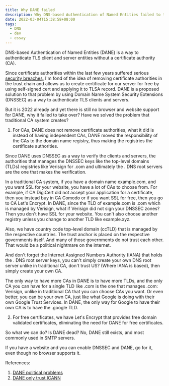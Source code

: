 ```yaml
---
title: Why DANE failed
description: Why DNS-based Authentication of Named Entities failed to take over and what we can do
date: 2022-03-04T15:38:58+08:00
tags:
  - DNS
  - dev
  - essay
---
```

DNS-based Authentication of Named Entities (DANE) is a way to authenticate TLS client and server entities without a certificate authority (CA).

Since certificate authorities within the last few years suffered serious [security breaches](https://en.wikipedia.org/wiki/Certificate_authority#CA_compromise), I'm fond of the idea of removing certificate authorities in the trust chain and allows us to create certificate for our server for free by using self-signed cert and applying it to TLSA record. DANE is a proposed solution to that problem by using Domain Name System Security Extensions (DNSSEC) as a way to authenticate TLS clients and servers.

But it is 2022 already and yet there is still no browser and website support for DANE, why it failed to take over? Have we solved the problem that traditional CA system creates?

1. For CAs, DANE does not remove certificate authorities, what it did is instead of having independent CAs, DANE moved the responsibility of the CAs to the domain name registry, thus making the registries the certificate authorities.

Since DANE uses DNSSEC as a way to verify the clients and servers, the authorities that manages the DNSSEC keys like the top-level domains (TLDs) registries like Verisign for .com and ultimately the . DNS root servers are the one that makes the verification.

In a traditional CA system, if you have a domain name example.com, and you want SSL for your website, you have a lot of CAs to choose from. For example, if CA DigiCert did not accept your application for a certificate, then you instead buy in CA Comodo or if you want SSL for free, then you go to CA Let's Encrypt.
In DANE, since the TLD of example.com is .com which is managed by Verisign, what if Verisign did not sign your DNSSEC zones? Then you don't have SSL for your website. You can't also choose another registry unless you change to another TLD like example.xyz.

Also, we have country code top-level domain (ccTLD) that is managed by the respective countries. The trust anchor is placed on the respective governments itself. And many of those governments do not trust each other. That would be a political nightmare on the internet.

And don't forget the Internet Assigned Numbers Authority (IANA) that holds the . DNS root server keys, you can't simply create your own DNS root server unlike in traditional CA, don't trust US? (Where IANA is based), then simply create your own CA.

The only way to have more CAs in DANE is to have more TLDs, and the only CA you can have for a single TLD like .com is the one that manages .com: Verisign, unlike in traditional CA that you can choose CAs you want. Or even better, you can be your own CA, just like what Google is doing with their own Google Trust Services. In DANE, the only way for Google to have their own CA is to have the .google TLD.

2. For free certificates, we have Let's Encrypt that provides free domain validated certificates, eliminating the need for DANE for free certificates.

So what we can do? Is DANE dead? No, DANE still exists, and most commonly used in SMTP servers.

If you have a website and you can enable DNSSEC and DANE, go for it, even though no browser supports it.

References:
1. [DANE political problems](https://www.securityweek.com/convergence-replacement-throwdown-dane-vs-tack-vs-ct)
2. [DANE only trust ICANN](https://easydns.com/blog/2015/08/06/for-dnssec/#dane)